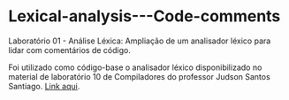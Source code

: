 # Lexical-analysis---Code-comments
Laboratório 01 - Análise Léxica: Ampliação de um analisador léxico para lidar com comentários de código.

Foi utilizado como código-base o analisador léxico disponibilizado no material de laboratório 10 de Compiladores do professor Judson Santos Santiago. [Link aqui]([https://github.com/JudsonSS/Compiladores
).
